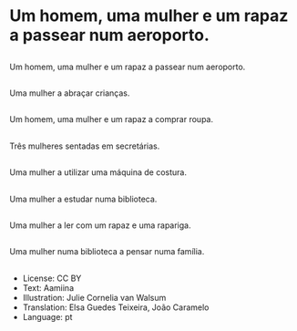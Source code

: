 # Um homem, uma mulher e um rapaz a passear num aeroporto.

##
Um homem, uma mulher e um rapaz a passear num aeroporto.

##
Uma mulher a abraçar crianças.

##
Um homem, uma mulher e um rapaz a comprar roupa.

##
Três mulheres sentadas em secretárias.

##
Uma mulher a utilizar uma máquina de costura.

##
Uma mulher a estudar numa biblioteca.

##
Uma mulher a ler com um rapaz e uma rapariga.

##
Uma mulher numa biblioteca a pensar numa família.

##
* License: CC BY
* Text: Aamiina
* Illustration: Julie Cornelia van Walsum
* Translation: Elsa Guedes Teixeira, João Caramelo
* Language: pt

